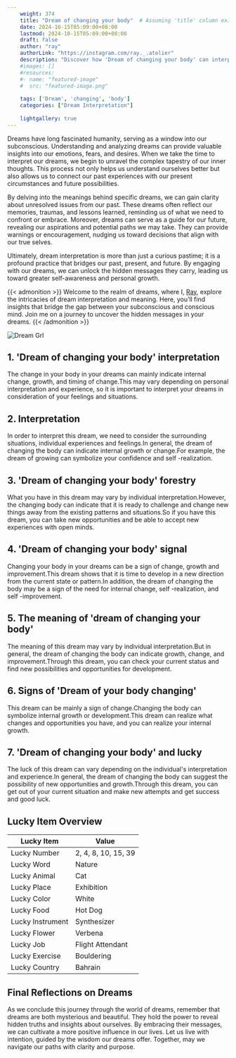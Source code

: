 ```yaml
---
    weight: 374
    title: "Dream of changing your body"  # Assuming 'title' column exists
    date: 2024-10-15T05:09:00+08:00
    lastmod: 2024-10-15T05:09:00+08:00
    draft: false
    author: "ray"
    authorLink: "https://instagram.com/ray._.atelier"
    description: "Discover how 'Dream of changing your body' can interpret your future and uncover its significant meanings in your life."
    #images: []
    #resources:
    #- name: "featured-image"
    #  src: "featured-image.png"
    
    tags: ['Dream', 'changing', 'body']
    categories: ["Dream Interpretation"]
    
    lightgallery: true
---
```

    
Dreams have long fascinated humanity, serving as a window into our subconscious. Understanding and analyzing dreams can provide valuable insights into our emotions, fears, and desires. When we take the time to interpret our dreams, we begin to unravel the complex tapestry of our inner thoughts. This process not only helps us understand ourselves better but also allows us to connect our past experiences with our present circumstances and future possibilities.

By delving into the meanings behind specific dreams, we can gain clarity about unresolved issues from our past. These dreams often reflect our memories, traumas, and lessons learned, reminding us of what we need to confront or embrace. Moreover, dreams can serve as a guide for our future, revealing our aspirations and potential paths we may take. They can provide warnings or encouragement, nudging us toward decisions that align with our true selves.

Ultimately, dream interpretation is more than just a curious pastime; it is a profound practice that bridges our past, present, and future. By engaging with our dreams, we can unlock the hidden messages they carry, leading us toward greater self-awareness and personal growth.

{{< admonition >}}
Welcome to the realm of dreams, where I, [Ray](https://instagram.com/ray._.atelier), explore the intricacies of dream interpretation and meaning. Here, you’ll find insights that bridge the gap between your subconscious and conscious mind. Join me on a journey to uncover the hidden messages in your dreams.
{{< /admonition >}}

![Dream Grl](https://cdn.pixabay.com/photo/2017/11/02/03/35/gothic-2910057_1280.jpg "Dream Grl")

## 1. 'Dream of changing your body' interpretation
The change in your body in your dreams can mainly indicate internal change, growth, and timing of change.This may vary depending on personal interpretation and experience, so it is important to interpret your dreams in consideration of your feelings and situations.

## 2. Interpretation
In order to interpret this dream, we need to consider the surrounding situations, individual experiences and feelings.In general, the dream of changing the body can indicate internal growth or change.For example, the dream of growing can symbolize your confidence and self -realization.

## 3. 'Dream of changing your body' forestry
What you have in this dream may vary by individual interpretation.However, the changing body can indicate that it is ready to challenge and change new things away from the existing patterns and situations.So if you have this dream, you can take new opportunities and be able to accept new experiences with open minds.

## 4. 'Dream of changing your body' signal
Changing your body in your dreams can be a sign of change, growth and improvement.This dream shows that it is time to develop in a new direction from the current state or pattern.In addition, the dream of changing the body may be a sign of the need for internal change, self -realization, and self -improvement.

## 5. The meaning of 'dream of changing your body'
The meaning of this dream may vary by individual interpretation.But in general, the dream of changing the body can indicate growth, change, and improvement.Through this dream, you can check your current status and find new possibilities and opportunities for development.

## 6. Signs of 'Dream of your body changing'
This dream can be mainly a sign of change.Changing the body can symbolize internal growth or development.This dream can realize what changes and opportunities you have, and you can realize your internal growth.

## 7. 'Dream of changing your body' and lucky
The luck of this dream can vary depending on the individual's interpretation and experience.In general, the dream of changing the body can suggest the possibility of new opportunities and growth.Through this dream, you can get out of your current situation and make new attempts and get success and good luck.

## Lucky Item Overview
| Lucky Item          | Value              |
|---------------|--------------------|
| Lucky Number        | 2, 4, 8, 10, 15, 39  |
| Lucky Word          | Nature |
| Lucky Animal        | Cat |
| Lucky Place         | Exhibition     |
| Lucky Color         | White     |
| Lucky Food          | Hot Dog      |
| Lucky Instrument    | Synthesizer |
| Lucky Flower        | Verbena    |
| Lucky Job           | Flight Attendant       |
| Lucky Exercise      | Bouldering  |
| Lucky Country       | Bahrain    |


##  Final Reflections on Dreams

As we conclude this journey through the world of dreams, remember that dreams are both mysterious and beautiful. They hold the power to reveal hidden truths and insights about ourselves. By embracing their messages, we can cultivate a more positive influence in our lives. Let us live with intention, guided by the wisdom our dreams offer. Together, may we navigate our paths with clarity and purpose.
